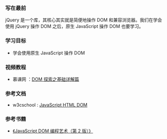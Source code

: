 ### 写在最前

jQuery 是一个库，其核心其实就是简便地操作 DOM 和兼容浏览器。我们在学会使用 jQuery 操作 DOM 之后，原生 JavaScript 操作 DOM 也要学习。

### 学习目标

* 学会使用原生 JavaScript 操作 DOM

### 视频教程

* 慕课网 ：[DOM 探索之基础详解篇](https://www.imooc.com/learn/488)

### 参考文档

* w3cschool : [JavaScript HTML DOM](http://www.w3school.com.cn/js/js_htmldom.asp)

### 参考书籍

* [《JavaScript DOM 编程艺术（第 2 版）》](https://www.amazon.cn/dp/B004VJM5KE/ref=sr_1_1?ie=UTF8&qid=1519437117&sr=8-1&keywords=JavaScript+DOM+%E7%BC%96%E7%A8%8B%E8%89%BA%E6%9C%AF)
